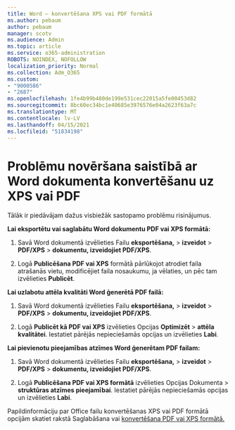 ```yaml
---
title: Word — konvertēšana XPS vai PDF formātā
ms.author: pebaum
author: pebaum
manager: scotv
ms.audience: Admin
ms.topic: article
ms.service: o365-administration
ROBOTS: NOINDEX, NOFOLLOW
localization_priority: Normal
ms.collection: Adm_O365
ms.custom:
- "9000586"
- "2687"
ms.openlocfilehash: 1fe4b99b480de199e531cec22015a5fe00453d82
ms.sourcegitcommit: 8bc60ec34bc1e40685e3976576e04a2623f63a7c
ms.translationtype: MT
ms.contentlocale: lv-LV
ms.lasthandoff: 04/15/2021
ms.locfileid: "51834198"
---
```

# <a name="resolve-issues-converting-a-word-document-to-xps-or-pdf"></a>Problēmu novēršana saistībā ar Word dokumenta konvertēšanu uz XPS vai PDF

Tālāk ir piedāvājam dažus visbiežāk sastopamo problēmu risinājumus. 

**Lai eksportētu vai saglabātu Word dokumentu PDF vai XPS formātā:**

1. Savā Word dokumentā izvēlieties Failu **eksportēšana,**  >  **izveidot**  >  **PDF/XPS**  >  **dokumentu, izveidojiet PDF/XPS**.

2. Logā **Publicēšana PDF vai XPS** formātā pārlūkojot atrodiet faila atrašanās vietu, modificējiet faila nosaukumu, ja vēlaties, un pēc tam izvēlieties **Publicēt**.

**Lai uzlabotu attēla kvalitāti Word ģenerētā PDF failā:**

1. Savā Word dokumentā izvēlieties Failu **eksportēšana,**  >  **izveidot**  >  **PDF/XPS**  >  **dokumentu, izveidojiet PDF/XPS**.

2. Logā **Publicēt kā PDF vai XPS** izvēlieties Opcijas **Optimizēt**  >  **attēla kvalitātei**. Iestatiet pārējās nepieciešamās opcijas un izvēlieties **Labi**. 

**Lai pievienotu pieejamības atzīmes Word ģenerētam PDF failam:**
 
1. Savā Word dokumentā izvēlieties Failu **eksportēšana,**  >  **izveidot**  >  **PDF/XPS**  >  **dokumentu, izveidojiet PDF/XPS**.

2. Logā **Publicēšana PDF vai XPS formātā** izvēlieties Opcijas Dokumenta   >  **struktūras atzīmes pieejamībai**. Iestatiet pārējās nepieciešamās opcijas un izvēlieties **Labi**.

Papildinformāciju par Office failu konvertēšanas XPS vai PDF formātā opcijām skatiet rakstā Saglabāšana vai [konvertēšana PDF vai XPS formātā.](https://support.office.com/article/d85416c5-7d77-4fd6-a216-6f4bf7c7c110)
